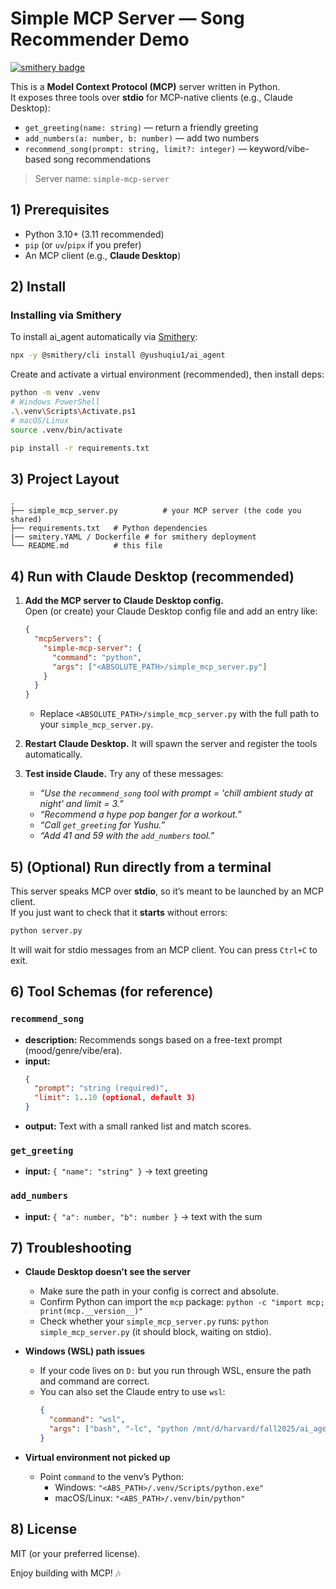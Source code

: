 # Simple MCP Server — Song Recommender Demo

[![smithery badge](https://smithery.ai/badge/@yushuqiu1/ai_agent)](https://smithery.ai/server/@yushuqiu1/ai_agent)

This is a **Model Context Protocol (MCP)** server written in Python.  
It exposes three tools over **stdio** for MCP-native clients (e.g., Claude Desktop):

- `get_greeting(name: string)` — return a friendly greeting
- `add_numbers(a: number, b: number)` — add two numbers
- `recommend_song(prompt: string, limit?: integer)` — keyword/vibe-based song recommendations

> Server name: `simple-mcp-server`


## 1) Prerequisites

- Python 3.10+ (3.11 recommended)
- `pip` (or `uv`/`pipx` if you prefer)
- An MCP client (e.g., **Claude Desktop**)


## 2) Install

### Installing via Smithery

To install ai_agent automatically via [Smithery](https://smithery.ai/server/@yushuqiu1/ai_agent):

```bash
npx -y @smithery/cli install @yushuqiu1/ai_agent
```

Create and activate a virtual environment (recommended), then install deps:

```bash
python -m venv .venv
# Windows PowerShell
.\.venv\Scripts\Activate.ps1
# macOS/Linux
source .venv/bin/activate

pip install -r requirements.txt
```


## 3) Project Layout

```
.
├── simple_mcp_server.py          # your MCP server (the code you shared)
├── requirements.txt   # Python dependencies
|── smitery.YAML / Dockerfile # for smithery deployment
└── README.md          # this file
```


## 4) Run with Claude Desktop (recommended)

1. **Add the MCP server to Claude Desktop config.**  
   Open (or create) your Claude Desktop config file and add an entry like:

   ```json
   {
     "mcpServers": {
       "simple-mcp-server": {
         "command": "python",
         "args": ["<ABSOLUTE_PATH>/simple_mcp_server.py"]
       }
     }
   }
   ```

   - Replace `<ABSOLUTE_PATH>/simple_mcp_server.py` with the full path to your `simple_mcp_server.py`.

2. **Restart Claude Desktop.** It will spawn the server and register the tools automatically.

3. **Test inside Claude.** Try any of these messages:
   - *“Use the `recommend_song` tool with prompt = 'chill ambient study at night' and limit = 3.”*
   - *“Recommend a hype pop banger for a workout.”*
   - *“Call `get_greeting` for Yushu.”*
   - *“Add 41 and 59 with the `add_numbers` tool.”*


## 5) (Optional) Run directly from a terminal

This server speaks MCP over **stdio**, so it’s meant to be launched by an MCP client.  
If you just want to check that it **starts** without errors:

```bash
python server.py
```

It will wait for stdio messages from an MCP client. You can press `Ctrl+C` to exit.


## 6) Tool Schemas (for reference)

### `recommend_song`
- **description:** Recommends songs based on a free-text prompt (mood/genre/vibe/era).
- **input:**
  ```json
  {
    "prompt": "string (required)",
    "limit": 1..10 (optional, default 3)
  }
  ```
- **output:** Text with a small ranked list and match scores.

### `get_greeting`
- **input:** `{ "name": "string" }` → text greeting

### `add_numbers`
- **input:** `{ "a": number, "b": number }` → text with the sum


## 7) Troubleshooting

- **Claude Desktop doesn’t see the server**  
  - Make sure the path in your config is correct and absolute.  
  - Confirm Python can import the `mcp` package: `python -c "import mcp; print(mcp.__version__)"`  
  - Check whether your `simple_mcp_server.py` runs: `python simple_mcp_server.py` (it should block, waiting on stdio).

- **Windows (WSL) path issues**  
  - If your code lives on `D:` but you run through WSL, ensure the path and command are correct.  
  - You can also set the Claude entry to use `wsl`:
    ```json
    {
      "command": "wsl",
      "args": ["bash", "-lc", "python /mnt/d/harvard/fall2025/ai_agent/mcp-time/server.py"]
    }
    ```

- **Virtual environment not picked up**  
  - Point `command` to the venv’s Python:
    - Windows: `"<ABS_PATH>/.venv/Scripts/python.exe"`  
    - macOS/Linux: `"<ABS_PATH>/.venv/bin/python"`


## 8) License

MIT (or your preferred license).

Enjoy building with MCP! 🎶
